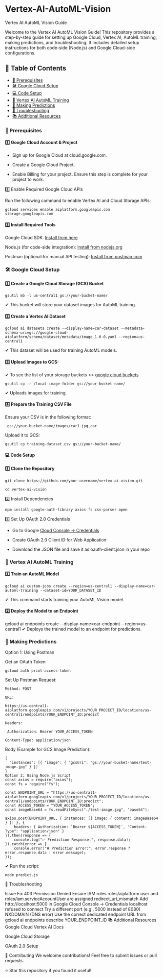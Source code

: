 # Vertex-AI-AutoML-Vision

Vertex AI AutoML Vision Guide

Welcome to the Vertex AI AutoML Vision Guide! This repository provides a step-by-step guide for setting up Google Cloud, Vertex AI, AutoML training, making predictions, and troubleshooting. It includes detailed setup instructions for both code-side (Node.js) and Google Cloud-side configurations.

## **📌 Table of Contents**
- [🚀 Prerequisites](#prerequisites)
- [🛠️ Google Cloud Setup](#google-cloud-setup)
- [💻 Code Setup](#code-setup)
- [🔧 Vertex AI AutoML Training](#vertex-ai-automl-training)
- [🤖 Making Predictions](#making-predictions)
- [🛑 Troubleshooting](#troubleshooting)
- [📚 Additional Resources](#additional-resources)


### 🚀 Prerequisites

#### 1️⃣ Google Cloud Account & Project

- Sign up for Google Cloud at cloud.google.com.

- Create a Google Cloud Project.

- Enable Billing for your project. Ensure this step is complete for your project to work.

2️⃣ Enable Required Google Cloud APIs

Run the following command to enable Vertex AI and Cloud Storage APIs:

```
gcloud services enable aiplatform.googleapis.com storage.googleapis.com
```

#### 3️⃣ Install Required Tools

Google Cloud SDK: [Install from here](https://cloud.google.com/sdk/docs/install)

Node.js (for code-side integration): [Install from nodejs.org](https://nodejs.org/en)

Postman (optional:for manual API testing): [Install from postman.com](https://www.postman.com/)

### 🛠️ Google Cloud Setup

#### 1️⃣ Create a Google Cloud Storage (GCS) Bucket

``` 
gsutil mb -l us-central1 gs://your-bucket-name/
```

✔ This bucket will store your dataset images for AutoML training.

#### 2️⃣ Create a Vertex AI Dataset

``` 
gcloud ai datasets create --display-name=car-dataset --metadata-schema-uri=gs://google-cloud-aiplatform/schema/dataset/metadata/image_1.0.0.yaml --region=us-central1
 ```

✔ This dataset will be used for training AutoML models. 

#### 3️⃣ Upload Images to GCS: 

✔ To see the list of your storage buckets >> [google cloud buckets](https://console.cloud.google.com/storage/browser?project=caramel-day-448720-c7&prefix=&forceOnBucketsSortingFiltering=true) 

``` 
gsutil cp -r /local-image-folder gs://your-bucket-name/ 
```

✔ Uploads images for training.

#### 4️⃣ Prepare the Training CSV File

Ensure your CSV is in the following format:

```
 gs://your-bucket-name/images/car1.jpg,car 
 ```

Upload it to GCS:

``` 
gsutil cp training-dataset.csv gs://your-bucket-name/ 
```


#### 💻 Code Setup

#### 1️⃣ Clone the Repository

``` 
git clone https://github.com/your-username/vertex-ai-vision.git 

cd vertex-ai-vision

```

2️⃣ Install Dependencies

``` 
npm install google-auth-library axios fs csv-parser open 
```

3️⃣ Set Up OAuth 2.0 Credentials

- Go to Google 
[Cloud Console → Credentials](https://console.cloud.google.com/apis/credentials?project=caramel-day-448720-c7)

- Create OAuth 2.0 Client ID for Web Application

- Download the JSON file and save it as oauth-client.json in your repo

### 🔧 Vertex AI AutoML Training

#### 1️⃣ Train an AutoML Model

``` 
gcloud ai custom-jobs create --region=us-central1 --display-name=car-automl-training --dataset-id=YOUR_DATASET_ID 
```

✔ This command starts training your AutoML Vision model.

#### 2️⃣ Deploy the Model to an Endpoint

gcloud ai endpoints create --display-name=car-endpoint --region=us-central1
✔ Deploys the trained model to an endpoint for predictions.

### 🤖 Making Predictions

Option 1: Using Postman

Get an OAuth Token

``` 
gcloud auth print-access-token 
```

Set Up Postman Request:

```
Method: POST

URL:

https://us-central1-aiplatform.googleapis.com/v1/projects/YOUR_PROJECT_ID/locations/us-central1/endpoints/YOUR_ENDPOINT_ID:predict

Headers:

 Authorization: Bearer YOUR_ACCESS_TOKEN 

Content-Type: application/json
```

Body (Example for GCS Image Prediction):
``` 
{
  "instances": [{ "image": { "gcsUri": "gs://your-bucket-name/test-image.jpg" } }]
}
Option 2: Using Node.js Script
const axios = require("axios");
const fs = require("fs");

const ENDPOINT_URL = "https://us-central1-aiplatform.googleapis.com/v1/projects/YOUR_PROJECT_ID/locations/us-central1/endpoints/YOUR_ENDPOINT_ID:predict";
const ACCESS_TOKEN = "YOUR_ACCESS_TOKEN";
const imageBase64 = fs.readFileSync("./test-image.jpg", "base64");

axios.post(ENDPOINT_URL, { instances: [{ image: { content: imageBase64 } }] }, {
    headers: { Authorization: `Bearer ${ACCESS_TOKEN}`, "Content-Type": "application/json" }
}).then(response => {
    console.log("✅ Prediction Response:", response.data);
}).catch(error => {
    console.error("❌ Prediction Error:", error.response ? error.response.data : error.message);
});

```
✔ Run the script:

``` node predict.js ```

🛑 Troubleshooting

Issue	Fix
403 Permission Denied	Ensure IAM roles roles/aiplatform.user and roles/iam.serviceAccountUser are assigned
redirect_uri_mismatch	Add http://localhost:5000 in Google Cloud Console → Credentials
localhost refused to connect	Try a different port (e.g., 5000 instead of 8080)
NXDOMAIN (DNS error)	Use the correct dedicated endpoint URL from gcloud ai endpoints describe YOUR_ENDPOINT_ID
📚 Additional Resources
Google Cloud Vertex AI Docs

Google Cloud Storage

OAuth 2.0 Setup

🚀 Contributing
We welcome contributions! Feel free to submit issues or pull requests.

⭐ Star this repository if you found it useful!



